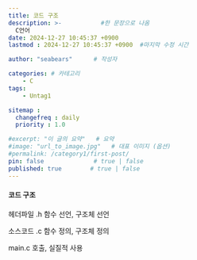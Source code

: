 ```yaml
---
title: 코드 구조
description: >-           #한 문장으로 나옴
  C언어
date: 2024-12-27 10:45:37 +0900
lastmod : 2024-12-27 10:45:37 +0900  #마지막 수정 시간

author: "seabears"      # 작성자

categories: # 카테고리
    - C
tags: 
    - Untag1

sitemap :
  changefreq : daily
  priority : 1.0

#excerpt: "이 글의 요약"   # 요약
#image: "url_to_image.jpg"   # 대표 이미지 (옵션)
#permalink: /category1/first-post/
pin: false              # true | false
published: true        # true | false
---
```


#### 코드 구조


헤더파일 .h
함수 선언, 구조체 선언

소스코드 .c
함수 정의, 구조체 정의

main.c
호출, 실질적 사용

